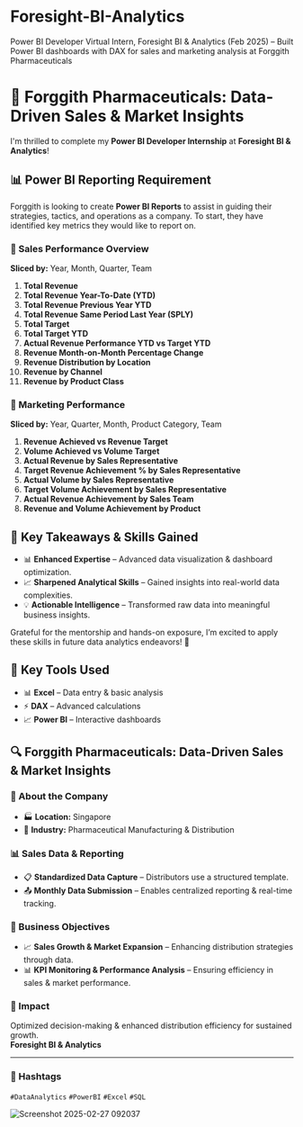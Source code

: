 # Foresight-BI-Analytics
 Power BI Developer Virtual Intern, Foresight BI &amp; Analytics (Feb 2025) – Built Power BI dashboards  with DAX for sales and marketing analysis at Forggith Pharmaceuticals
# 💊 Forggith Pharmaceuticals: Data-Driven Sales & Market Insights  

I'm thrilled to complete my **Power BI Developer Internship** at **Foresight BI & Analytics**!  

## 📊 Power BI Reporting Requirement  

Forggith is looking to create **Power BI Reports** to assist in guiding their strategies, tactics, and operations as a company. To start, they have identified key metrics they would like to report on.  

### 🛒 Sales Performance Overview  
**Sliced by:** Year, Month, Quarter, Team  

1. **Total Revenue**  
2. **Total Revenue Year-To-Date (YTD)**  
3. **Total Revenue Previous Year YTD**  
4. **Total Revenue Same Period Last Year (SPLY)**  
5. **Total Target**  
6. **Total Target YTD**  
7. **Actual Revenue Performance YTD vs Target YTD**  
8. **Revenue Month-on-Month Percentage Change**  
9. **Revenue Distribution by Location**  
10. **Revenue by Channel**  
11. **Revenue by Product Class**  

### 📣 Marketing Performance  
**Sliced by:** Year, Quarter, Month, Product Category, Team  

1. **Revenue Achieved vs Revenue Target**  
2. **Volume Achieved vs Volume Target**  
3. **Actual Revenue by Sales Representative**  
4. **Target Revenue Achievement % by Sales Representative**  
5. **Actual Volume by Sales Representative**  
6. **Target Volume Achievement by Sales Representative**  
7. **Actual Revenue Achievement by Sales Team**  
8. **Revenue and Volume Achievement by Product**  

## 📌 Key Takeaways & Skills Gained  

- 📊 **Enhanced Expertise** – Advanced data visualization & dashboard optimization.  
- 📈 **Sharpened Analytical Skills** – Gained insights into real-world data complexities.  
- 💡 **Actionable Intelligence** – Transformed raw data into meaningful business insights.  

Grateful for the mentorship and hands-on exposure, I’m excited to apply these skills in future data analytics endeavors! 🚀  

## 📌 Key Tools Used  

- 📊 **Excel** – Data entry & basic analysis  
- ⚡ **DAX** – Advanced calculations  
- 📈 **Power BI** – Interactive dashboards  

## 🔍 Forggith Pharmaceuticals: Data-Driven Sales & Market Insights  

### 📌 About the Company  

- 🏭 **Location:** Singapore  
- 💊 **Industry:** Pharmaceutical Manufacturing & Distribution  

### 📊 Sales Data & Reporting  

- 📋 **Standardized Data Capture** – Distributors use a structured template.  
- 📤 **Monthly Data Submission** – Enables centralized reporting & real-time tracking.  

### 📌 Business Objectives  

- 📈 **Sales Growth & Market Expansion** – Enhancing distribution strategies through data.  
- 📊 **KPI Monitoring & Performance Analysis** – Ensuring efficiency in sales & market performance.  

### 🔹 Impact  

Optimized decision-making & enhanced distribution efficiency for sustained growth.  
**Foresight BI & Analytics**  

---  

### 🔖 Hashtags  
`#DataAnalytics` `#PowerBI` `#Excel` `#SQL`

![Screenshot 2025-02-27 092037](https://github.com/user-attachments/assets/69586979-d01b-49cb-9142-cfc4827ed20b)


